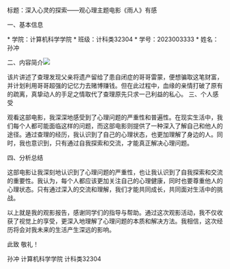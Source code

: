 标题：深入心灵的探索——观心理主题电影《雨人》有感

一、基本信息

\* 学院：计算机科学学院
\* 班级：计科类32304
\* 学号：2023003333
\* 姓名：孙冲

二、内容简介![](https://s1.vika.cn/space/2023/11/26/a1d85b60acc74f298d92c6502dfd34b1)

该片讲述了查理发现父亲将遗产留给了患自闭症的哥哥雷蒙，便想骗取这笔财富，并计划利用哥哥超强的记忆力去赌博赚钱。但在此过程中，血缘的亲情打破了原有的疏离，真挚动人的手足之情取代了查理原先只求一己利益的私心。
三、个人感受

观看这部电影，我深深地感受到了心理问题的严重性和普遍性。在现实生活中，我们每个人都可能面临这样的问题，而这部电影则提供了一种深入了解自己和他人的途径。通过查理的经历，我认识到了自己的心理状态，也更加理解了身边的人。同时，我也意识到，只有通过自我探索和交流，才能真正解决心理问题。

四、分析总结

这部电影让我深刻地认识到了心理问题的严重性，也让我认识到了自我探索和交流的重要性。我认为，每个人都应该更加关注自己的心理健康，同时也要尊重他人的心理状态。只有通过深入的交流和理解，我们才能共同成长，共同面对生活中的挑战。

以上就是我的观影报告，感谢同学们的指导与帮助。通过这次观影活动，我不仅收获了视觉上的享受，更深入地理解了心理问题的本质和解决方法。我相信，这次经历将会对我未来的生活产生深远的影响。

此致
敬礼！

孙冲
计算机科学学院
计科类32304